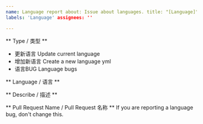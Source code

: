 ```yaml
---
name: Language report about: Issue about languages. title: "[Language]"
labels: 'Language' assignees: ''

---
```


** Type / 类型 **

* 更新语言 Update current language
* 增加新语言 Create a new language yml
* 语言BUG Language bugs

** Language / 语言 **

** Describe / 描述 **

** Pull Request Name / Pull Request 名称 **
If you are reporting a language bug, don't change this.

